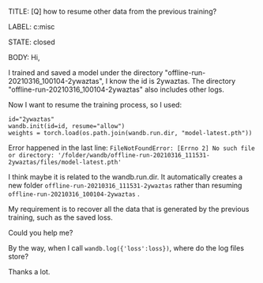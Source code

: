 TITLE:
[Q] how to resume other data from the previous training?

LABEL:
c:misc

STATE:
closed

BODY:
Hi,  

I trained and saved a model under the directory "offline-run-20210316_100104-2ywaztas", I know the id is 2ywaztas.
The directory "offline-run-20210316_100104-2ywaztas" also includes other logs.

Now I want to resume the training process, so I used:
```
id="2ywaztas"
wandb.init(id=id, resume="allow")
weights = torch.load(os.path.join(wandb.run.dir, "model-latest.pth"))
```

Error happened in the last line:
`FileNotFoundError: [Errno 2] No such file or directory: '/folder/wandb/offline-run-20210316_111531-2ywaztas/files/model-latest.pth'
`

I think maybe it is related to the wandb.run.dir. It automatically creates a new folder `offline-run-20210316_111531-2ywaztas` rather than resuming `offline-run-20210316_100104-2ywaztas` .

My requirement is to recover all the data that is generated by the previous training,  such as the saved loss.

Could you help me?

By the way, when I call `wandb.log({'loss':loss})`, where do the log files store?

Thanks a lot.






